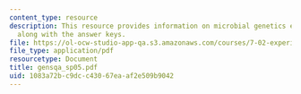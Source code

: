 ```yaml
---
content_type: resource
description: This resource provides information on microbial genetics exam study questions
  along with the answer keys.
file: https://ol-ocw-studio-app-qa.s3.amazonaws.com/courses/7-02-experimental-biology-communication-spring-2005/1083a72bc9dcc43067eaaf2e509b9042_gensqa_sp05.pdf
file_type: application/pdf
resourcetype: Document
title: gensqa_sp05.pdf
uid: 1083a72b-c9dc-c430-67ea-af2e509b9042
---
```

